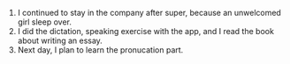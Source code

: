 1. I continued to stay in the company after super, because an unwelcomed girl sleep over.
2. I did the dictation, speaking exercise with the app, and I read the book about writing an essay.
3. Next day, I plan to learn the pronucation part.
